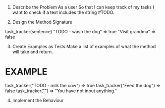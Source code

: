 1. Describe the Problem
As a user
So that I can keep track of my tasks
I want to check if a text includes the string #TODO.

2. Design the Method Signature

task_tracker(sentence) 
"TODO - wash the dog" => true
"Visit grandma" => false

3. Create Examples as Tests
Make a list of examples of what the method will take and return.

# EXAMPLE

task_tracker("TODO - milk the cow") =>  true
task_tracker("Feed the dog") => false
task_tracker("") => "You have not input anything."

4. Implement the Behaviour

